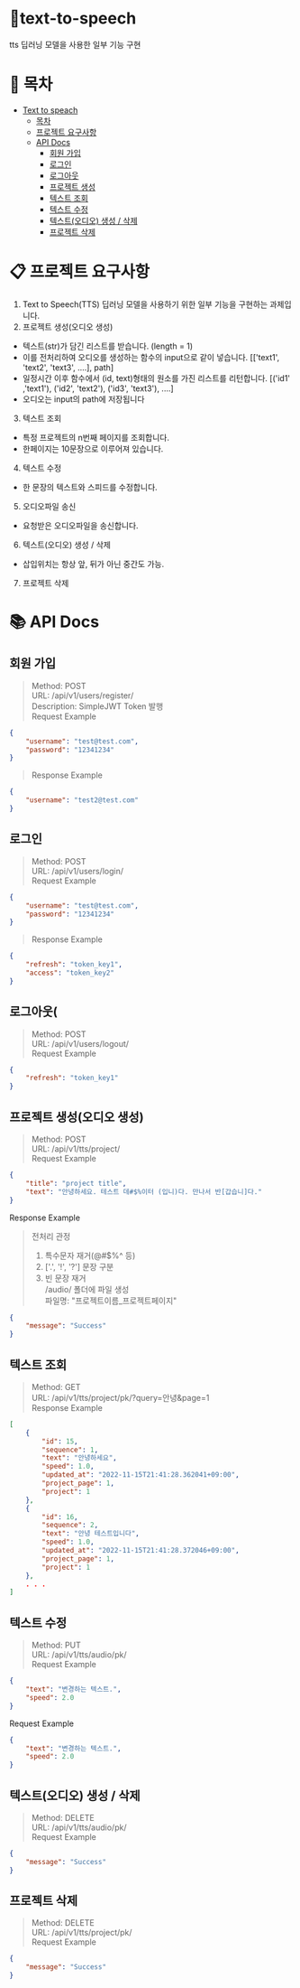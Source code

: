 # :loudspeaker:text-to-speech
tts 딥러닝 모델을 사용한 일부 기능 구현

# :bookmark_tabs: 목차
* [Text to speach](#loudspeakertext-to-speech)
  * [목차](#bookmark_tabs-목차)
  * [프로젝트 요구사항](#clipboard-프로젝트-요구사항)
  * [API Docs](#books-api-docs)
    * [회원 가입](#회원-가입)
    * [로그인](#로그인)
    * [로그아웃](#로그아웃)
    * [프로젝트 생성](#프로젝트-생성오디오-생성)
    * [텍스트 조회](#텍스트-조회)
    * [텍스트 수정](#텍스트-수정)
    * [텍스트(오디오) 생성 / 삭제](#텍스트오디오-생성--삭제)
    * [프로젝트 삭제](#프로젝트-삭제)



# :clipboard: 프로젝트 요구사항
1. Text to Speech(TTS) 딥러닝 모델을 사용하기 위한 일부 기능을 구현하는 과제입니다.
2. 프로젝트 생성(오디오 생성)
  * 텍스트(str)가 담긴 리스트를 받습니다. (length = 1)
  * 이를 전처리하여 오디오를 생성하는 함수의 input으로 같이 넣습니다.
    [['text1', 'text2', 'text3', ....], path]
  * 일정시간 이후 함수에서 (id, text)형태의 원소를 가진 리스트를 리턴합니다.
    [('id1' ,'text1'), ('id2', 'text2'), ('id3', 'text3'), ....]
  * 오디오는 input의 path에 저장됩니다
3. 텍스트 조회
  * 특정 프로젝트의 n번째 페이지를 조회합니다.
  * 한페이지는 10문장으로 이루어져 있습니다.
4. 텍스트 수정
  * 한 문장의 텍스트와 스피드를 수정합니다.
5. 오디오파일 송신
  * 요청받은 오디오파일을 송신합니다.
6. 텍스트(오디오) 생성 / 삭제
  * 삽입위치는 항상 앞, 뒤가 아닌 중간도 가능.
7. 프로젝트 삭제

# :books: API Docs
## 회원 가입

> Method: POST<br>
URL: /api/v1/users/register/<br>
Description: SimpleJWT Token 발행<br>
Request Example
```json
{
    "username": "test@test.com",
    "password": "12341234"
}
```
> Response Example
```json
{
    "username": "test2@test.com"
}
```
##  로그인
> Method: POST<br>
URL: /api/v1/users/login/<br>
Request Example
```json
{
    "username": "test@test.com",
    "password": "12341234"
}
```
> Response Example
```json
{
    "refresh": "token_key1",
    "access": "token_key2"
}
```
##  로그아웃(
> Method: POST<br>
URL: /api/v1/users/logout/<br>
Request Example
```json
{
    "refresh": "token_key1"
}
```
## 프로젝트 생성(오디오 생성)
> Method: POST<br>
URL: /api/v1/tts/project/<br>
Request Example
```json
{
    "title": "project title",
    "text": "안녕하세요. 테스트 데#$%이터 (입니)다. 만나서 반[갑습니]다."
}
```
Response Example
> 전처리 관정<br>
> 1. 특수문자 재거(@#$%^ 등)<br>
> 2. ['.', '!', '?'] 문장 구분<br>
> 3. 빈 문장 재거<br>
> /audio/ 폴더에 파일 생성<br>
> 파일명: "프로젝트이름_프로젝트페이지"
```json
{
    "message": "Success"
}
```
## 텍스트 조회
> Method: GET<br>
URL: /api/v1/tts/project/pk/?query=안녕&page=1<br>
Response Example
```json
[
    {
        "id": 15,
        "sequence": 1,
        "text": "안녕하세요",
        "speed": 1.0,
        "updated_at": "2022-11-15T21:41:28.362041+09:00",
        "project_page": 1,
        "project": 1
    },
    {
        "id": 16,
        "sequence": 2,
        "text": "안녕 테스트입니다",
        "speed": 1.0,
        "updated_at": "2022-11-15T21:41:28.372046+09:00",
        "project_page": 1,
        "project": 1
    },
    . . . 
]
```

## 텍스트 수정
> Method: PUT<br>
URL: /api/v1/tts/audio/pk/<br>
Request Example
```json
{
    "text": "변경하는 텍스트.",
    "speed": 2.0
}
```
Request Example
```json
{
    "text": "변경하는 텍스트.",
    "speed": 2.0
}
```
## 텍스트(오디오) 생성 / 삭제
> Method: DELETE<br>
URL: /api/v1/tts/audio/pk/<br>
Request Example
```json
{
    "message": "Success"
}
```
## 프로젝트 삭제
> Method: DELETE<br>
URL: /api/v1/tts/project/pk/<br>
Request Example
```json
{
    "message": "Success"
}
```